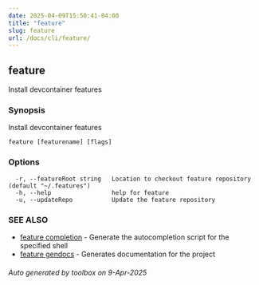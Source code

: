 ```yaml
---
date: 2025-04-09T15:50:41-04:00
title: "feature"
slug: feature
url: /docs/cli/feature/
---
```

## feature

Install devcontainer features

### Synopsis

Install devcontainer features

```
feature [featurename] [flags]
```

### Options

```
  -r, --featureRoot string   Location to checkout feature repository (default "~/.features")
  -h, --help                 help for feature
  -u, --updateRepo           Update the feature repository
```

### SEE ALSO

* [feature completion](feature/docs/cli/feature_completion/)	 - Generate the autocompletion script for the specified shell
* [feature gendocs](feature/docs/cli/feature_gendocs/)	 - Generates documentation for the project

###### Auto generated by toolbox on 9-Apr-2025
